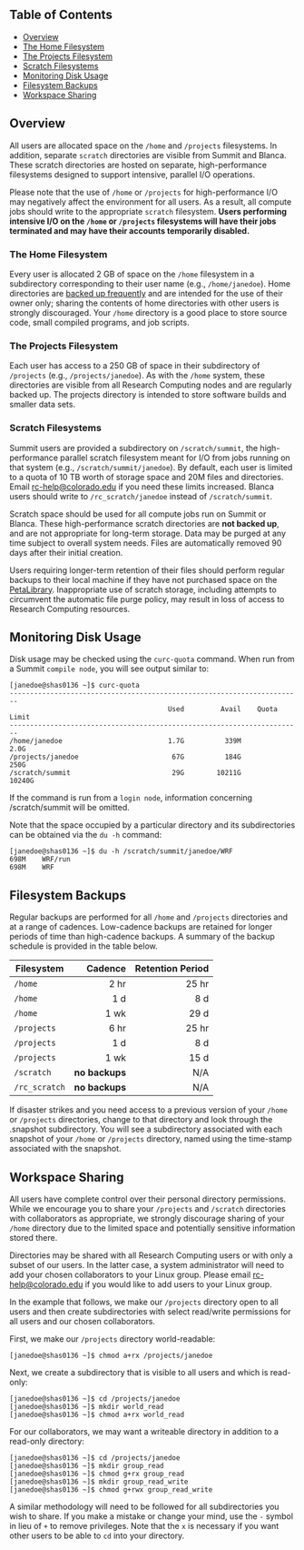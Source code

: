 ## Table of Contents

- [Overview](#overview)
- [The Home Filesystem](#the-home-filesystem)
- [The Projects Filesystem](#the-projects-filesystem)
- [Scratch Filesystems](#scratch-filesystems)
- [Monitoring Disk Usage](#monitoring-disk-usage)
- [Filesystem Backups](#filesystem-backups)
- [Workspace Sharing](#workspace-sharing)

## Overview

All users are allocated space on the `/home` and `/projects` filesystems.  In addition, separate `scratch` directories are visible from Summit and Blanca.  These scratch directories are hosted on separate, high-performance filesystems designed to support intensive, parallel I/O operations.  

Please  note that the use of `/home` or `/projects` for high-performance I/O may negatively affect the environment for all users.  As a result, all compute jobs should write to the appropriate `scratch` filesystem.  **Users performing intensive I/O on the `/home` or `/projects` filesystems will  have their jobs terminated and may have their accounts temporarily disabled.**

### The Home Filesystem
Every user is allocated 2 GB of space on the `/home` filesystem in a subdirectory corresponding to their user name (e.g., `/home/janedoe`).  Home directories are [backed up frequently](#filesystem-backups) and are intended for the use of their owner only; sharing the contents of home directories with other users is strongly discouraged.  Your `/home` directory is a good place to store source code, small compiled programs, and job scripts.  

### The Projects Filesystem

Each user has access to a 250 GB of space in their subdirectory of `/projects` (e.g., `/projects/janedoe`).  As with the `/home` system, these directories are visible from all Research Computing nodes and are regularly backed up. The projects directory is intended to store software builds and smaller data sets. 

### Scratch Filesystems

Summit users are provided a subdirectory on `/scratch/summit`, the high-performance parallel scratch filesystem meant for I/O from jobs running on that system (e.g., `/scratch/summit/janedoe`).  By default, each user is limited to a quota of 10 TB worth of storage space and 20M files and directories. Email rc-help@colorado.edu if you need these limits increased.  Blanca users should write to `/rc_scratch/janedoe` instead of `/scratch/summit`.

Scratch space should be used for all compute jobs run on Summit or Blanca.  These high-performance scratch directories are **not backed up**, and are not appropriate for long-term storage.  Data may be purged at any time subject to overall system needs. Files are automatically removed 90 days after their initial creation.

Users requiring longer-term retention of their files should perform regular backups to their local machine if they have not purchased space on the [PetaLibrary](PetaLibrary).  Inappropriate use of scratch storage, including attempts to circumvent the automatic file purge policy, may result in loss of access to Research Computing resources.

## Monitoring Disk Usage

Disk usage may be checked using the `curc-quota` command.  When run from a Summit `compile node`, you will see output similar to:

```
[janedoe@shas0136 ~]$ curc-quota
------------------------------------------------------------------------
                                       Used         Avail    Quota Limit
------------------------------------------------------------------------
/home/janedoe                          1.7G          339M           2.0G
/projects/janedoe                       67G          184G           250G
/scratch/summit                         29G        10211G         10240G
```
If the command is run from a `login node`, information concerning /scratch/summit will be omitted.

Note that the space occupied by a particular directory and its subdirectories can be obtained via the `du -h` command: 

```
[janedoe@shas0136 ~]$ du -h /scratch/summit/janedoe/WRF
698M	WRF/run
698M	WRF
```
## Filesystem Backups

Regular backups are performed for all `/home` and `/projects` directories and at a range of cadences.  Low-cadence backups are retained for longer periods of time than high-cadence backups.  A summary of the backup schedule is provided in the table below.

| Filesystem        | Cadence           | Retention Period  |
| ------------- |------------:| -----:|
| `/home`       | 2 hr          |    25 hr |
| `/home`       | 1 d           |     8 d |
| `/home`       | 1 wk          |    29 d |
| `/projects`   | 6 hr          |    25 hr |
| `/projects`   | 1 d           |    8 d |
| `/projects`   | 1 wk          |   15 d |
| `/scratch`    | **no backups** | N/A |
| `/rc_scratch` | **no backups** | N/A |

If disaster strikes and you need access to a previous version of your `/home` or `/projects` directories, change to that directory and look through the .snapshot subdirectory.   You will see a subdirectory associated with each snapshot of your `/home` or `/projects` directory, named using the time-stamp associated with the snapshot.

## Workspace Sharing
All users have complete control over their personal directory permissions.   While we encourage you to share your `/projects` and `/scratch` directories with collaborators as appropriate, we strongly discourage sharing of your `/home` directory due to the limited space and potentially sensitive information stored there.   

Directories may be shared with all Research Computing users or with only a subset of our users.  In the latter case, a system administrator will need to add your chosen collaborators to your Linux group.  Please email rc-help@colorado.edu if you would like to add users to your Linux group.

In the example that follows, we make our `/projects` directory open to all users and then create subdirectories with select read/write permissions for all users and our chosen collaborators. 

First, we make our `/projects` directory world-readable:
```
[janedoe@shas0136 ~]$ chmod a+rx /projects/janedoe
```
Next, we create a subdirectory that is visible to all users and which is read-only:
```
[janedoe@shas0136 ~]$ cd /projects/janedoe
[janedoe@shas0136 ~]$ mkdir world_read
[janedoe@shas0136 ~]$ chmod a+rx world_read
```
For our collaborators, we may want a writeable directory in addition to a read-only directory:
```
[janedoe@shas0136 ~]$ cd /projects/janedoe
[janedoe@shas0136 ~]$ mkdir group_read
[janedoe@shas0136 ~]$ chmod g+rx group_read
[janedoe@shas0136 ~]$ mkdir group_read_write
[janedoe@shas0136 ~]$ chmod g+rwx group_read_write
```
A similar methodology will need to be followed for all subdirectories you wish to share.  If you make a mistake or change your mind, use the `-` symbol in lieu of `+` to remove privileges.  Note that the `x` is necessary if you want other users to be able to `cd` into your directory.

